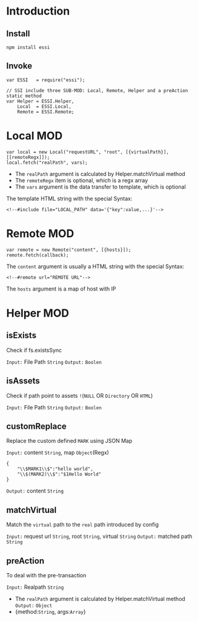 # Introduction
## Install
```
npm install essi
```

## Invoke
```
var ESSI   = require("essi");

// SSI include three SUB-MOD: Local, Remote, Helper and a preAction static method
var Helper = ESSI.Helper,
    Local  = ESSI.Local,
    Remote = ESSI.Remote;
```

# Local MOD
```
var local = new Local("requestURL", "root", [{virtualPath}], [[remoteRegx]]);
local.fetch("realPath", vars);
```
* The `realPath` argument is calculated by Helper.matchVirtual method
* The `remoteRegx` item is optional, which is a regx array
* The `vars` argument is the data transfer to template, which is optional

The template HTML string with the special Syntax:
```
<!--#include file="LOCAL_PATH" data='{"key":value,...}'-->
```

# Remote MOD
```
var remote = new Remote("content", [{hosts}]);
remote.fetch(callback);
```
The `content` argument is usually a HTML string with the special Syntax:
```
<!--#remote url="REMOTE URL"-->
```
The `hosts` argument is a map of host with IP

# Helper MOD

## isExists
Check if fs.existsSync

`Input:` File Path `String`
`Output:` `Boolen`

## isAssets
Check if path point to assets `!`(`NULL` OR `Directory` OR `HTML`)

`Input:` File Path `String`
`Output:` `Boolen`

## customReplace
Replace the custom defined `MARK` using JSON Map

`Input:` content `String`, map `Object`(Regx)
```
{
    "\\$MARK1\\$":"hello world",
    "\\$(MARK2)\\$":"$1Hello World"
}
```
`Output:` content `String`

## matchVirtual
Match the `virtual` path to the `real` path introduced by config

`Input:` request url `String`, root `String`, virtual `String`
`Output:` matched path `String`

## preAction
To deal with the pre-transaction

`Input:` Realpath `String`
* The `realPath` argument is calculated by Helper.matchVirtual method
`Output:` `Object`
* {method:`String`, args:`Array`}